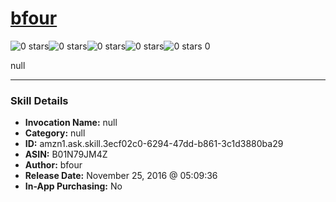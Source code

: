 # [bfour](http://alexa.amazon.com/#skills/amzn1.ask.skill.3ecf02c0-6294-47dd-b861-3c1d3880ba29)
![0 stars](../../images/ic_star_border_black_18dp_1x.png)![0 stars](../../images/ic_star_border_black_18dp_1x.png)![0 stars](../../images/ic_star_border_black_18dp_1x.png)![0 stars](../../images/ic_star_border_black_18dp_1x.png)![0 stars](../../images/ic_star_border_black_18dp_1x.png) 0

null

***

### Skill Details

* **Invocation Name:** null
* **Category:** null
* **ID:** amzn1.ask.skill.3ecf02c0-6294-47dd-b861-3c1d3880ba29
* **ASIN:** B01N79JM4Z
* **Author:** bfour
* **Release Date:** November 25, 2016 @ 05:09:36
* **In-App Purchasing:** No

